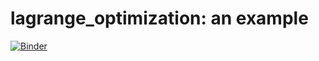 # lagrange_optimization: an example

[![Binder](https://mybinder.org/badge_logo.svg)](https://mybinder.org/v2/gh/vicente-gonzalez-ruiz/lagrange_optimization/master)
